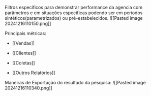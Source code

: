 Filtros específicos para demonstrar performance da agencia com parâmetros e em situações especificas podendo ser em períodos sintéticos(parametrizados) ou pré-estabelecidos.
![[Pasted image 20241216110150.png]]

Principais métricas:
- [[Vendas]]

- [[Clientes]]

- [[Coletas]]

- [[Outros Relatórios]]


Maneiras de Exportação do resultado da pesquisa:
![[Pasted image 20241216110340.png]]


